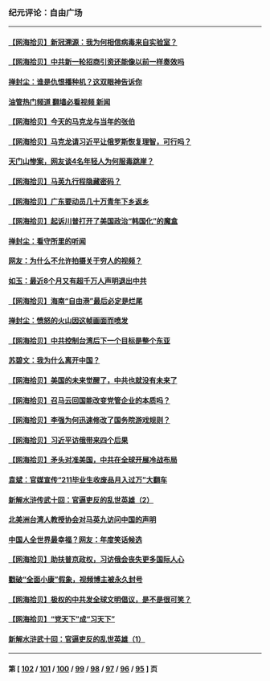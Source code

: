 ### 纪元评论：自由广场
---
#### [【网海拾贝】新冠溯源：我为何相信病毒来自实验室？](../../pages/nsc993/n13970728.md?04130330) 
#### [【网海拾贝】中共新一轮招商引资还能像以前一样奏效吗](../../pages/nsc993/n13969682.md?04130330) 
#### [掸封尘：谁是仇恨播种机？这双眼神告诉你](../../pages/nsc993/n13969159.md?04130330) 
#### [油管热门频道 翻墙必看视频 新闻](ok?04130330)
#### [【网海拾贝】今天的马克龙与当年的张伯](../../pages/nsc993/n13968976.md?04130330) 
#### [【网海拾贝】马克龙请习近平让俄罗斯恢复理智，可行吗？](../../pages/nsc993/n13968089.md?04130330) 
#### [天门山惨案，网友谈4名年轻人为何服毒跳崖？](../../pages/nsc993/n13967998.md?04130330) 
#### [【网海拾贝】马英九行程隐藏密码？](../../pages/nsc993/n13967296.md?04130330) 
#### [【网海拾贝】广东要动员几十万青年下乡返乡](../../pages/nsc993/n13966396.md?04130330) 
#### [【网海拾贝】起诉川普打开了美国政治“韩国化”的魔盒](../../pages/nsc993/n13965044.md?04130330) 
#### [掸封尘：看守所里的听闻](../../pages/nsc993/n13965394.md?04130330) 
#### [网友：为什么不允许拍摄关于穷人的视频？](../../pages/nsc993/n13965029.md?04130330) 
#### [如玉：最近8个月又有超千万人声明退出中共](../../pages/nsc993/n13964356.md?04130330) 
#### [【网海拾贝】海南“自由港”最后必定是烂尾](../../pages/nsc993/n13964321.md?04130330) 
#### [掸封尘：愤怒的火山因这帧画面而喷发](../../pages/nsc993/n13963996.md?04130330) 
#### [【网海拾贝】中共控制台湾后下一个目标是整个东亚](../../pages/nsc993/n13963705.md?04130330) 
#### [苏碧文：我为什么离开中国？](../../pages/nsc993/n13963387.md?04130330) 
#### [【网海拾贝】美国的未来觉醒了，中共也就没有未来了](../../pages/nsc993/n13962555.md?04130330) 
#### [【网海拾贝】召马云回国能改变党管企业的本质吗？](../../pages/nsc993/n13961561.md?04130330) 
#### [【网海拾贝】李强为何迅速修改了国务院游戏规则？](../../pages/nsc993/n13960597.md?04130330) 
#### [【网海拾贝】习近平访俄带来四个后果](../../pages/nsc993/n13959598.md?04130330) 
#### [【网海拾贝】矛头对准美国，中共在全球开展冷战布局](../../pages/nsc993/n13958396.md?04130330) 
#### [袁斌：官媒宣传“211毕业生收废品月入过万”大翻车](../../pages/nsc993/n13958389.md?04130330) 
#### [新解水浒传武十回：官逼吏反的乱世英雄（2）](../../pages/nsc993/n13954942.md?04130330) 
#### [北美洲台湾人教授协会对马英九访问中国的声明](../../pages/nsc993/n13956010.md?04130330) 
#### [中国人全世界最幸福？网友：年度笑话候选](../../pages/nsc993/n13955004.md?04130330) 
#### [【网海拾贝】助扶普京政权，习访俄会丧失更多国际人心](../../pages/nsc993/n13955002.md?04130330) 
#### [戳破“全面小康”假象，视频博主被永久封号](../../pages/nsc993/n13953714.md?04130330) 
#### [【网海拾贝】极权的中共发全球文明倡议，是不是很可笑？](../../pages/nsc993/n13953251.md?04130330) 
#### [【网海拾贝】“党天下”成“习天下”](../../pages/nsc993/n13952349.md?04130330) 
#### [新解水浒武十回：官逼吏反的乱世英雄（1）](../../pages/nsc993/n13951483.md?04130330) 

---
#### 第 [ [102](./102.md?04130330) / [101](./101.md?04130330) / [100](./100.md?04130330) / [99](./99.md?04130330) / [98](./98.md?04130330) / [97](./97.md?04130330) / [96](./96.md?04130330) / [95](./95.md?04130330) ] 页
